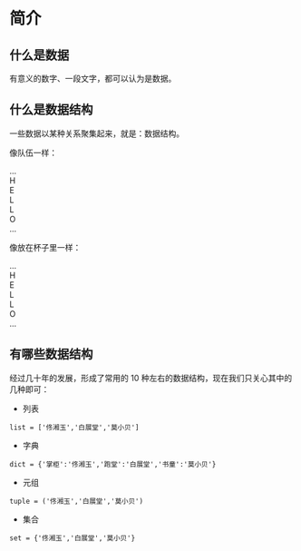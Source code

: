 # 简介

## 什么是数据

有意义的数字、一段文字，都可以认为是数据。

## 什么是数据结构

一些数据以某种关系聚集起来，就是：数据结构。

像队伍一样：

<div class="flex justify-start gap-1 mb-2">
  <div class="brick w-8 h-8">...</div>
  <div class="brick w-8 h-8">H</div>
  <div class="brick w-8 h-8">E</div>
  <div class="brick w-8 h-8">L</div>
  <div class="brick w-8 h-8">L</div>
  <div class="brick w-8 h-8">O</div>
  <div class="brick w-8 h-8">...</div>
</div>

像放在杯子里一样：

<div class="flex flex-col gap-1 mb-4 pb-1 bg-cyan-400/50 p-4 w-16 border-b-8 border-cyan-900">
  <div class="brick w-8 h-8">...</div>
  <div class="brick w-8 h-8">H</div>
  <div class="brick w-8 h-8">E</div>
  <div class="brick w-8 h-8">L</div>
  <div class="brick w-8 h-8">L</div>
  <div class="brick w-8 h-8">O</div>
  <div class="brick w-8 h-8">...</div>
</div>

## 有哪些数据结构

经过几十年的发展，形成了常用的 10 种左右的数据结构，现在我们只关心其中的几种即可：

- 列表

```python3
list = ['佟湘玉','白展堂','莫小贝']
```

- 字典

```python3
dict = {'掌柜':'佟湘玉','跑堂':'白展堂','书童':'莫小贝'}
```

- 元组

```python3
tuple = ('佟湘玉','白展堂','莫小贝')
```

- 集合

```python3
set = {'佟湘玉','白展堂','莫小贝'}
```
